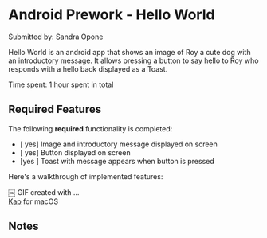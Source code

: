 # Android Prework - Hello World

Submitted by: Sandra Opone

Hello World is an android app that shows an image of Roy a cute dog with an introductory message. It  allows pressing a button to say hello to Roy who responds with a hello back displayed as a Toast. 

Time spent: 1 hour spent in total

## Required Features

The following **required** functionality is completed:

* [ yes] Image and introductory message displayed on screen
* [ yes] Button displayed on screen
* [yes ] Toast with message appears when button is pressed 

Here's a walkthrough of implemented features:

￼
GIF created with ...  
[Kap](https://getkap.co/) for macOS

## Notes
